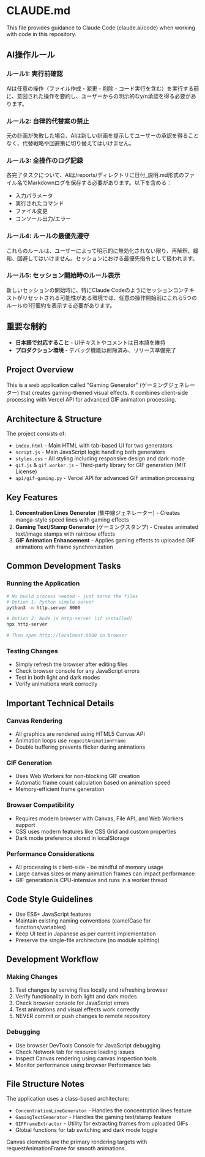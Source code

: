 # CLAUDE.md

This file provides guidance to Claude Code (claude.ai/code) when working with code in this repository.

## AI操作ルール

### ルール1: 実行前確認
AIは任意の操作（ファイル作成・変更・削除・コード実行を含む）を実行する前に、意図された操作を要約し、ユーザーからの明示的なy/n承認を得る必要があります。

### ルール2: 自律的代替案の禁止
元の計画が失敗した場合、AIは新しい計画を提示してユーザーの承認を得ることなく、代替戦略や回避策に切り替えてはいけません。

### ルール3: 全操作のログ記録
各完了タスクについて、AIは/reports/ディレクトリに日付_説明.md形式のファイル名でMarkdownログを保存する必要があります。以下を含める：
- 入力パラメータ
- 実行されたコマンド
- ファイル変更
- コンソール出力/エラー

### ルール4: ルールの最優先遵守
これらのルールは、ユーザーによって明示的に無効化されない限り、再解釈、緩和、回避してはいけません。セッションにおける最優先指令として扱われます。

### ルール5: セッション開始時のルール表示
新しいセッションの開始時に、特にClaude Codeのようにセッションコンテキストがリセットされる可能性がある環境では、任意の操作開始前にこれら5つのルールの1行要約を表示する必要があります。

## 重要な制約

- **日本語で対応すること** - UIテキストやコメントは日本語を維持
- **プロダクション環境** - デバッグ機能は削除済み、リリース準備完了

## Project Overview

This is a web application called "Gaming Generator" (ゲーミングジェネレーター) that creates gaming-themed visual effects. It combines client-side processing with Vercel API for advanced GIF animation processing.

## Architecture & Structure

The project consists of:
- `index.html` - Main HTML with tab-based UI for two generators
- `script.js` - Main JavaScript logic handling both generators
- `styles.css` - All styling including responsive design and dark mode
- `gif.js` & `gif.worker.js` - Third-party library for GIF generation (MIT License)
- `api/gif-gaming.py` - Vercel API for advanced GIF animation processing

## Key Features

1. **Concentration Lines Generator** (集中線ジェネレーター) - Creates manga-style speed lines with gaming effects
2. **Gaming Text/Stamp Generator** (ゲーミングスタンプ) - Creates animated text/image stamps with rainbow effects
3. **GIF Animation Enhancement** - Applies gaming effects to uploaded GIF animations with frame synchronization

## Common Development Tasks

### Running the Application
```bash
# No build process needed - just serve the files
# Option 1: Python simple server
python3 -m http.server 8000

# Option 2: Node.js http-server (if installed)
npx http-server

# Then open http://localhost:8000 in browser
```

### Testing Changes
- Simply refresh the browser after editing files
- Check browser console for any JavaScript errors
- Test in both light and dark modes
- Verify animations work correctly

## Important Technical Details

### Canvas Rendering
- All graphics are rendered using HTML5 Canvas API
- Animation loops use `requestAnimationFrame`
- Double buffering prevents flicker during animations

### GIF Generation
- Uses Web Workers for non-blocking GIF creation
- Automatic frame count calculation based on animation speed
- Memory-efficient frame generation

### Browser Compatibility
- Requires modern browser with Canvas, File API, and Web Workers support
- CSS uses modern features like CSS Grid and custom properties
- Dark mode preference stored in localStorage

### Performance Considerations
- All processing is client-side - be mindful of memory usage
- Large canvas sizes or many animation frames can impact performance
- GIF generation is CPU-intensive and runs in a worker thread

## Code Style Guidelines

- Use ES6+ JavaScript features
- Maintain existing naming conventions (camelCase for functions/variables)
- Keep UI text in Japanese as per current implementation
- Preserve the single-file architecture (no module splitting)

## Development Workflow

### Making Changes
1. Test changes by serving files locally and refreshing browser
2. Verify functionality in both light and dark modes
3. Check browser console for JavaScript errors
4. Test animations and visual effects work correctly
5. NEVER commit or push changes to remote repository

### Debugging
- Use browser DevTools Console for JavaScript debugging
- Check Network tab for resource loading issues
- Inspect Canvas rendering using canvas inspection tools
- Monitor performance using browser Performance tab

## File Structure Notes

The application uses a class-based architecture:
- `ConcentrationLineGenerator` - Handles the concentration lines feature
- `GamingTextGenerator` - Handles the gaming text/stamp feature
- `GIFFrameExtractor` - Utility for extracting frames from uploaded GIFs
- Global functions for tab switching and dark mode toggle

Canvas elements are the primary rendering targets with requestAnimationFrame for smooth animations.